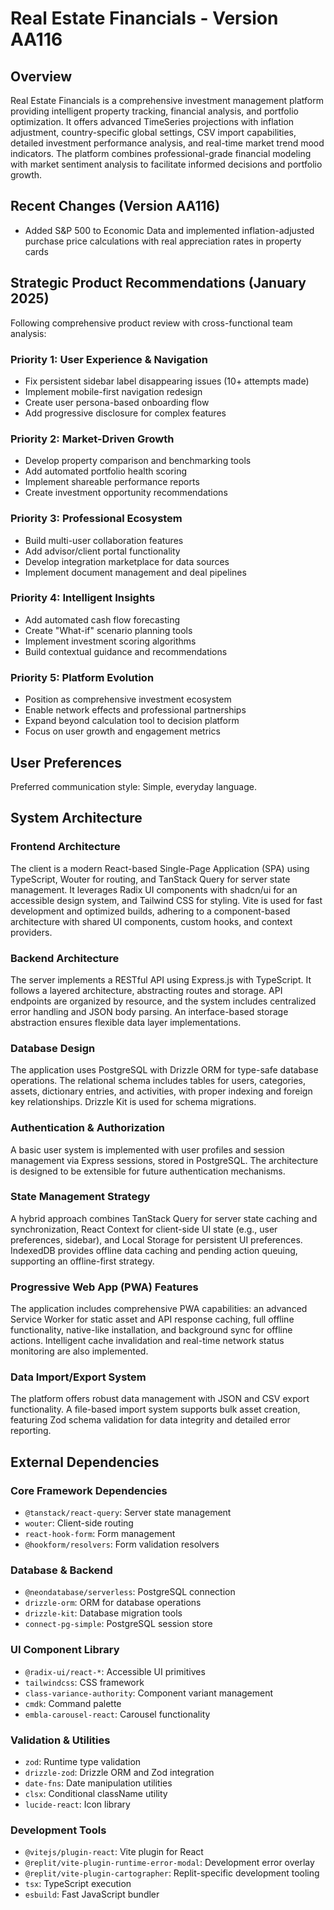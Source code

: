 # Real Estate Financials - Version AA116

## Overview

Real Estate Financials is a comprehensive investment management platform providing intelligent property tracking, financial analysis, and portfolio optimization. It offers advanced TimeSeries projections with inflation adjustment, country-specific global settings, CSV import capabilities, detailed investment performance analysis, and real-time market trend mood indicators. The platform combines professional-grade financial modeling with market sentiment analysis to facilitate informed decisions and portfolio growth.

## Recent Changes (Version AA116)
- Added S&P 500 to Economic Data and implemented inflation-adjusted purchase price calculations with real appreciation rates in property cards

## Strategic Product Recommendations (January 2025)
Following comprehensive product review with cross-functional team analysis:

### Priority 1: User Experience & Navigation
- Fix persistent sidebar label disappearing issues (10+ attempts made)
- Implement mobile-first navigation redesign
- Create user persona-based onboarding flow
- Add progressive disclosure for complex features

### Priority 2: Market-Driven Growth
- Develop property comparison and benchmarking tools
- Add automated portfolio health scoring
- Implement shareable performance reports
- Create investment opportunity recommendations

### Priority 3: Professional Ecosystem
- Build multi-user collaboration features
- Add advisor/client portal functionality
- Develop integration marketplace for data sources
- Implement document management and deal pipelines

### Priority 4: Intelligent Insights
- Add automated cash flow forecasting
- Create "What-if" scenario planning tools
- Implement investment scoring algorithms
- Build contextual guidance and recommendations

### Priority 5: Platform Evolution
- Position as comprehensive investment ecosystem
- Enable network effects and professional partnerships
- Expand beyond calculation tool to decision platform
- Focus on user growth and engagement metrics

## User Preferences

Preferred communication style: Simple, everyday language.

## System Architecture

### Frontend Architecture
The client is a modern React-based Single-Page Application (SPA) using TypeScript, Wouter for routing, and TanStack Query for server state management. It leverages Radix UI components with shadcn/ui for an accessible design system, and Tailwind CSS for styling. Vite is used for fast development and optimized builds, adhering to a component-based architecture with shared UI components, custom hooks, and context providers.

### Backend Architecture
The server implements a RESTful API using Express.js with TypeScript. It follows a layered architecture, abstracting routes and storage. API endpoints are organized by resource, and the system includes centralized error handling and JSON body parsing. An interface-based storage abstraction ensures flexible data layer implementations.

### Database Design
The application uses PostgreSQL with Drizzle ORM for type-safe database operations. The relational schema includes tables for users, categories, assets, dictionary entries, and activities, with proper indexing and foreign key relationships. Drizzle Kit is used for schema migrations.

### Authentication & Authorization
A basic user system is implemented with user profiles and session management via Express sessions, stored in PostgreSQL. The architecture is designed to be extensible for future authentication mechanisms.

### State Management Strategy
A hybrid approach combines TanStack Query for server state caching and synchronization, React Context for client-side UI state (e.g., user preferences, sidebar), and Local Storage for persistent UI preferences. IndexedDB provides offline data caching and pending action queuing, supporting an offline-first strategy.

### Progressive Web App (PWA) Features
The application includes comprehensive PWA capabilities: an advanced Service Worker for static asset and API response caching, full offline functionality, native-like installation, and background sync for offline actions. Intelligent cache invalidation and real-time network status monitoring are also implemented.

### Data Import/Export System
The platform offers robust data management with JSON and CSV export functionality. A file-based import system supports bulk asset creation, featuring Zod schema validation for data integrity and detailed error reporting.

## External Dependencies

### Core Framework Dependencies
- `@tanstack/react-query`: Server state management
- `wouter`: Client-side routing
- `react-hook-form`: Form management
- `@hookform/resolvers`: Form validation resolvers

### Database & Backend
- `@neondatabase/serverless`: PostgreSQL connection
- `drizzle-orm`: ORM for database operations
- `drizzle-kit`: Database migration tools
- `connect-pg-simple`: PostgreSQL session store

### UI Component Library
- `@radix-ui/react-*`: Accessible UI primitives
- `tailwindcss`: CSS framework
- `class-variance-authority`: Component variant management
- `cmdk`: Command palette
- `embla-carousel-react`: Carousel functionality

### Validation & Utilities
- `zod`: Runtime type validation
- `drizzle-zod`: Drizzle ORM and Zod integration
- `date-fns`: Date manipulation utilities
- `clsx`: Conditional className utility
- `lucide-react`: Icon library

### Development Tools
- `@vitejs/plugin-react`: Vite plugin for React
- `@replit/vite-plugin-runtime-error-modal`: Development error overlay
- `@replit/vite-plugin-cartographer`: Replit-specific development tooling
- `tsx`: TypeScript execution
- `esbuild`: Fast JavaScript bundler